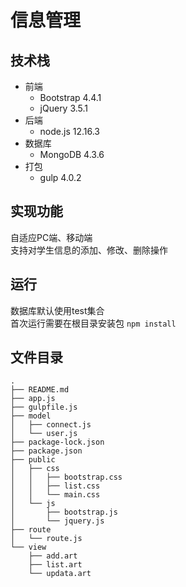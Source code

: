 # 信息管理
## 技术栈
- 前端
  - Bootstrap 4.4.1
  - jQuery 3.5.1
- 后端
  - node.js 12.16.3
- 数据库
  - MongoDB 4.3.6
- 打包
  - gulp 4.0.2

## 实现功能
自适应PC端、移动端  
支持对学生信息的添加、修改、删除操作

## 运行
数据库默认使用test集合  
首次运行需要在根目录安装包 `npm install`

## 文件目录
```
.
├── README.md
├── app.js
├── gulpfile.js
├── model
│   ├── connect.js
│   └── user.js
├── package-lock.json
├── package.json
├── public
│   ├── css
│   │   ├── bootstrap.css
│   │   ├── list.css
│   │   └── main.css
│   └── js
│       ├── bootstrap.js
│       └── jquery.js
├── route
│   └── route.js
└── view
    ├── add.art
    ├── list.art
    └── updata.art
```